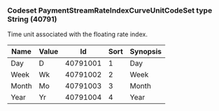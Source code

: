 ### Codeset PaymentStreamRateIndexCurveUnitCodeSet type String (40791)

Time unit associated with the floating rate index.

| Name  | Value | Id       | Sort | Synopsis |
|-------|-------|----------|------|----------|
| Day   | D     | 40791001 | 1    | Day      |
| Week  | Wk    | 40791002 | 2    | Week     |
| Month | Mo    | 40791003 | 3    | Month    |
| Year  | Yr    | 40791004 | 4    | Year     |

